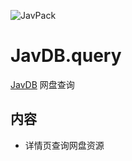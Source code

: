 ![JavPack](https://raw.githubusercontent.com/bolin-dev/JavPack/main/static/logo.png)

# JavDB.query

[JavDB](https://javdb.com/) 网盘查询

## 内容

- 详情页查询网盘资源
